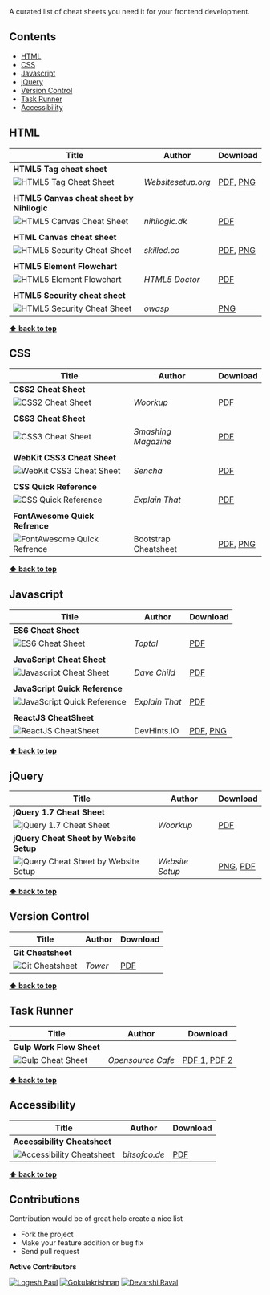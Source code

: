 A curated list of cheat sheets you need it for your frontend development.

## Contents

- [HTML](#html)
- [CSS](#css)
- [Javascript](#javascript)
- [jQuery](#jquery)
- [Version Control](#version-control)
- [Task Runner](#task-runner)
- [Accessibility](#accessibility)

HTML
----
| Title                          | Author | Download |
| ------------------------------ | ------ | ---------|
| **HTML5 Tag cheat sheet**      |        |          |
| ![HTML5 Tag Cheat Sheet](https://raw.githubusercontent.com/logeshpaul/Frontend-Cheat-Sheets/master/images/html5-cheatsheet-preview.png "HTML5 Tag Cheat Sheet") | _Websitesetup.org_ | [PDF](https://raw.githubusercontent.com/logeshpaul/Frontend-Cheat-Sheets/master/download/HTML5-cheat-sheet.pdf), [PNG](https://raw.githubusercontent.com/logeshpaul/Frontend-Cheat-Sheets/master/download/html5-cheat-sheet.png) |
|                                |        |          |
| **HTML5 Canvas cheat sheet by Nihilogic**   |        |          |
| ![HTML5 Canvas Cheat Sheet](https://raw.githubusercontent.com/logeshpaul/Frontend-Cheat-Sheets/master/images/html5-canvas-cheat-sheet-preview.png "Canvas Cheat Sheet") | _nihilogic.dk_ | [PDF](https://raw.githubusercontent.com/logeshpaul/Frontend-Cheat-Sheets/master/download/HTML5_Canvas_Cheat_Sheet.pdf) |
|                                |        |          |
| **HTML Canvas cheat sheet** |        |          |
| ![HTML5 Security Cheat Sheet](https://raw.githubusercontent.com/logeshpaul/Frontend-Cheat-Sheets/master/images/html5-canvas-cheat-sheet.png "Canvas Cheat Sheet") | _skilled.co_ | [PDF](https://raw.githubusercontent.com/logeshpaul/Frontend-Cheat-Sheets/master/download/HTML_Canvas_Cheatsheet.pdf), [PNG](https://raw.githubusercontent.com/logeshpaul/Frontend-Cheat-Sheets/master/download/HTML_Canvas_Cheatsheet.png) |
|                                |        |          |
| **HTML5 Element Flowchart**    |        |          |
| ![HTML5 Element Flowchart](https://raw.githubusercontent.com/logeshpaul/Frontend-Cheat-Sheets/master/images/HTML5-flow-chart-preview.png "HTML5 Element Flowchart") | _HTML5 Doctor_ | [PDF](https://raw.githubusercontent.com/logeshpaul/Frontend-Cheat-Sheets/master/download/html5-flowchart.pdf) |
|                                |        |          |
| **HTML5 Security cheat sheet** |        |          |
| ![HTML5 Security Cheat Sheet](https://raw.githubusercontent.com/logeshpaul/Frontend-Cheat-Sheets/master/images/HTML5-Security-Cheat-Sheet-preview.png "HTML5 Security Cheat Sheet") | _owasp_ | [PNG](https://raw.githubusercontent.com/logeshpaul/Frontend-Cheat-Sheets/master/download/HTML5-Security-Cheat-Sheet.png) |

**[⬆ back to top](#contents)**

CSS
---
| Title                       | Author | Download |
| --------------------------- | ------ | ---------|
| **CSS2 Cheat Sheet**        |        |          |
| ![CSS2 Cheat Sheet](https://raw.githubusercontent.com/logeshpaul/Frontend-Cheat-Sheets/master/images/css2-cheatsheet-preview.png "CSS2 Cheat Sheet") | _Woorkup_ | [PDF](https://raw.githubusercontent.com/logeshpaul/Frontend-Cheat-Sheets/master/download/CSS2-Visual-Cheat-Sheet.pdf) |
|                             |        |          |
| **CSS3 Cheat Sheet**        |        |          |
| ![CSS3 Cheat Sheet](https://raw.githubusercontent.com/logeshpaul/Frontend-Cheat-Sheets/master/images/css3-cheatsheet-preview.png "CSS3 Cheat Sheet") | _Smashing Magazine_ | [PDF](https://raw.githubusercontent.com/logeshpaul/Frontend-Cheat-Sheets/master/download/css3-cheat-sheet.pdf) |
|                             |        |          |
| **WebKit CSS3 Cheat Sheet** |        |          |
| ![WebKit CSS3 Cheat Sheet](https://raw.githubusercontent.com/logeshpaul/Frontend-Cheat-Sheets/master/images/webkit-css3-cheat-sheet.png "WebKit CSS3 Cheat Sheet") | _Sencha_ | [PDF](https://raw.githubusercontent.com/logeshpaul/Frontend-Cheat-Sheets/master/download/webkit-css3-cheat-sheet.pdf) |
|                             |        |          |
| **CSS Quick Reference**     |        |          |
| ![CSS Quick Reference](https://raw.githubusercontent.com/logeshpaul/Frontend-Cheat-Sheets/master/images/css-quick-reference.png "CSS Quick Reference") | _Explain That_ | [PDF](https://raw.githubusercontent.com/logeshpaul/Frontend-Cheat-Sheets/master/download/css-quick-reference.pdf) |
|                             |        |          |
| **FontAwesome Quick Refrence**     |        |          |
| ![FontAwesome Quick Refrence](https://raw.githubusercontent.com/logeshpaul/Frontend-Cheat-Sheets/master/images/FontAwesome.png "FontAwesome Quick Refrence") | Bootstrap Cheatsheet | [PDF](https://raw.githubusercontent.com/logeshpaul/Frontend-Cheat-Sheets/master/download/FontAwesome.pdf), [PNG](https://raw.githubusercontent.com/logeshpaul/Frontend-Cheat-Sheets/master/download/FontAwesome.png) |

**[⬆ back to top](#contents)**

Javascript
----------
| Title                           | Author | Download |
| ------------------------------- | ------ | ---------|
| **ES6 Cheat Sheet**             |        |          |
| ![ES6 Cheat Sheet](https://raw.githubusercontent.com/logeshpaul/Frontend-Cheat-Sheets/master/images/es6-cheat-sheet-preview.png "ES6 Cheat Sheet") | _Toptal_ | [PDF](https://raw.githubusercontent.com/logeshpaul/Frontend-Cheat-Sheets/master/download/es6-cheat-sheet.pdf) |
|                                 |        |          |
| **JavaScript Cheat Sheet**      |        |          |
| ![Javascript Cheat Sheet](https://raw.githubusercontent.com/logeshpaul/Frontend-Cheat-Sheets/master/images/javascript-cheatsheet-preview.png "Javascript Cheat Sheet") | _Dave Child_ | [PDF](https://raw.githubusercontent.com/logeshpaul/Frontend-Cheat-Sheets/master/download/javascript-cheat-sheet.pdf) |
|                                 |        |          |
| **JavaScript Quick Reference**  |        |          |
| ![JavaScript Quick Reference](https://raw.githubusercontent.com/logeshpaul/Frontend-Cheat-Sheets/master/images/javscript-quick-reference.png "JavaScript Quick Reference") | _Explain That_ | [PDF](https://raw.githubusercontent.com/logeshpaul/Frontend-Cheat-Sheets/master/download/javascript-quick-reference.pdf) |
|                             |        |          |
| **ReactJS CheatSheet**     |        |          |
| ![ReactJS CheatSheet](https://raw.githubusercontent.com/logeshpaul/Frontend-Cheat-Sheets/master/images/ReactJS.png "ReactJS CheatSheet") | DevHints.IO | [PDF](https://raw.githubusercontent.com/logeshpaul/Frontend-Cheat-Sheets/master/download/ReactJS.pdf), [PNG](https://raw.githubusercontent.com/logeshpaul/Frontend-Cheat-Sheets/master/download/ReactJS.png) |

**[⬆ back to top](#contents)**

jQuery
------
| Title                           | Author | Download |
| ------------------------------- | ------ | ---------|
| **jQuery 1.7 Cheat Sheet**      |        |          |
| ![jQuery 1.7 Cheat Sheet](https://raw.githubusercontent.com/logeshpaul/Frontend-Cheat-Sheets/master/images/jquery-1.7-cheatsheet-preview.png "jQuery 1.7 Cheat Sheet") | _Woorkup_ | [PDF](https://raw.githubusercontent.com/logeshpaul/Frontend-Cheat-Sheets/master/download/jQuery-1.7-Visual-Cheat-Sheet.pdf) |
| **jQuery Cheat Sheet by Website Setup**  |        |          |
| ![jQuery Cheat Sheet by Website Setup](https://raw.githubusercontent.com/logeshpaul/Frontend-Cheat-Sheets/master/images/jquery-cheatsheet-website-setup-preview.png "jQuery Cheat Sheet by Website Setup") | _Website Setup_ | [PNG](https://raw.githubusercontent.com/logeshpaul/Frontend-Cheat-Sheets/master/download/Jquery-Cheat-Sheet-WSU.png), [PDF](https://raw.githubusercontent.com/logeshpaul/Frontend-Cheat-Sheets/master/download/jquery-cheat-sheet-wsu.pdf) |

**[⬆ back to top](#contents)**

Version Control
---------------
| Title                    | Author | Download |
| ------------------------ | ------ | ---------|
| **Git Cheatsheet** |        |          |
| ![Git Cheatsheet](https://raw.githubusercontent.com/logeshpaul/Frontend-Cheat-Sheets/master/images/git-cheatsheet-preview.png "Git Cheatsheet") | _Tower_ | [PDF](https://raw.githubusercontent.com/logeshpaul/Frontend-Cheat-Sheets/master/download/Git-CheatSheet.pdf) |

**[⬆ back to top](#contents)**

Task Runner
-----------
| Title                    | Author | Download |
| ------------------------ | ------ | ---------|
| **Gulp Work Flow Sheet** |        |          |
| ![Gulp Cheat Sheet](https://raw.githubusercontent.com/logeshpaul/Frontend-Cheat-Sheets/master/images/gulp-js-preview.png "Gulp Cheat Sheet") | _Opensource Cafe_ | [PDF 1](https://raw.githubusercontent.com/logeshpaul/Frontend-Cheat-Sheets/master/download/gulp-js-p1.pdf), [PDF 2](https://raw.githubusercontent.com/logeshpaul/Frontend-Cheat-Sheets/master/download/gulp-js-p2.pdf) |

**[⬆ back to top](#contents)**

Accessibility
-------------
| Title                    | Author | Download |
| ------------------------ | ------ | ---------|
| **Accessibility Cheatsheet** |        |          |
| ![Accessibility Cheatsheet](https://raw.githubusercontent.com/logeshpaul/Frontend-Cheat-Sheets/master/images/accessibility-cheatsheet-preview.png "Accessibility Cheatsheet") | _bitsofco.de_ | [PDF](https://raw.githubusercontent.com/logeshpaul/Frontend-Cheat-Sheets/master/download/The-Accessibility-Cheatsheet.pdf) |

**[⬆ back to top](#contents)**

Contributions
-------------
Contribution would be of great help create a nice list

* Fork the project
* Make your feature addition or bug fix
* Send pull request

**Active Contributors**

[![Logesh Paul](https://avatars3.githubusercontent.com/u/41541?v=3&s=72)](https://github.com/logeshpaul) [![Gokulakrishnan](https://avatars0.githubusercontent.com/u/2944237?v=3&s=72)](https://github.com/gokulkrishh)
[![Devarshi Raval](https://avatars1.githubusercontent.com/u/20377686?v=4&s=72)](https://github.com/djraval)
